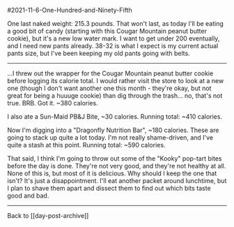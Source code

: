 #2021-11-6-One-Hundred-and-Ninety-Fifth

One last naked weight:  215.3 pounds.  That won't last, as today I'll be eating a good bit of candy (starting with this Cougar Mountain peanut butter cookie), but it's a new low water mark.  I want to get under 200 eventually, and I need new pants already.  38-32 is what I expect is my current actual pants size, but I've been keeping my old pants going with belts.

---
...I threw out the wrapper for the Cougar Mountain peanut butter cookie before logging its calorie total.  I would rather visit the store to look at a new one (though I don't want another one this month - they're okay, but not great for being a huuuge cookie) than dig through the trash...  no, that's not true.  BRB.  Got it.  ~380 calories.

I also ate a Sun-Maid PB&J Bite, ~30 calories.  Running total: ~410 calories.

Now I'm digging into a "Dragonfly Nutrition Bar", ~180 calories.  These are going to stack up quite a lot today.  I'm not really shame-driven, and I've quite a stash at this point.  Running total:  ~590 calories.

That said, I think I'm going to throw out some of the "Kooky" pop-tart bites before the day is done.  They're not very good, and they're not healthy at all.  None of this is, but most of it is delicious.  Why should I keep the one that isn't?  It's just a disappointment.  I'll eat another packet around lunchtime, but I plan to shave them apart and dissect them to find out which bits taste good and bad.

---
Back to [[day-post-archive]]